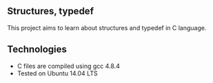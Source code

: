 ## Structures, typedef
This project aims to learn about structures and typedef in C language.
## Technologies 
- C files are compiled using gcc 4.8.4
- Tested on Ubuntu 14.04 LTS

